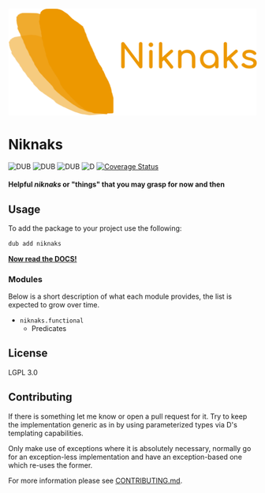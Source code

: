 ![](branding/banner.png)

Niknaks
=======

![DUB](https://img.shields.io/dub/v/niknaks?color=%23c10000ff%20&style=flat-square) ![DUB](https://img.shields.io/dub/dt/niknaks?style=flat-square) ![DUB](https://img.shields.io/dub/l/niknaks?style=flat-square) ![D](https://github.com/deavmi/doap/actions/workflows/d.yml/badge.svg?branch=master) 
[![Coverage Status](https://coveralls.io/repos/github/deavmi/niknaks/badge.svg?branch=master)](https://coveralls.io/github/deavmi/niknaks?branch=master)

#### Helpful _niknaks_ or "things" that you may grasp for now and then

## Usage

To add the package to your project use the following:

```d
dub add niknaks
```

[**Now read the DOCS!**](https://niknaks.dpldocs.info/)

### Modules

Below is a short description of what each module provides, the list
is expected to grow over time.

* `niknaks.functional`
    * Predicates


## License

LGPL 3.0

## Contributing

If there is something let me know or open a pull request for it. Try
to keep the implementation generic as in by using parameterized types
via D's templating capabilities.

Only make use of exceptions where it is absolutely necessary, normally
go for an exception-less implementation and have an exception-based
one which re-uses the former.

For more information please see [CONTRIBUTING.md]().